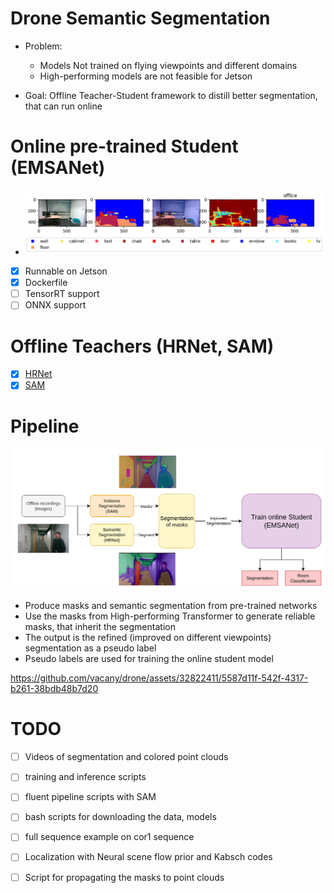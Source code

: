 # Drone Semantic Segmentation
- Problem:
  - Models Not trained on flying viewpoints and different domains
  - High-performing models are not feasible for Jetson
  
- Goal: Offline Teacher-Student framework to distill better segmentation, that can run online


# Online pre-trained Student (EMSANet)

- ![alt text](results/emsanet_output.png)
 
- [x] Runnable on Jetson
- [x] Dockerfile
- [ ] TensorRT support
- [ ] ONNX support 

# Offline Teachers (HRNet, SAM)
- [x] [HRNet](https://github.com/HRNet/HRNet-Semantic-Segmentation)
- [x] [SAM](https://github.com/facebookresearch/segment-anything)

# Pipeline
![alt text](doc/img/pipeline.png)
- Produce masks and semantic segmentation from pre-trained networks
- Use the masks from High-performing Transformer to generate reliable masks, that inherit the segmentation
- The output is the refined (improved on different viewpoints) segmentation as a pseudo label
- Pseudo labels are used for training the online student model


https://github.com/vacany/drone/assets/32822411/5587d11f-542f-4317-b261-38bdb48b7d20



# TODO
- [ ] Videos of segmentation and colored point clouds
- [ ] training and inference scripts
- [ ] fluent pipeline scripts with SAM
- [ ] bash scripts for downloading the data, models
- [ ] full sequence example on cor1 sequence
- [ ] Localization with Neural scene flow prior and Kabsch codes
- [ ] Script for propagating the masks to point clouds

